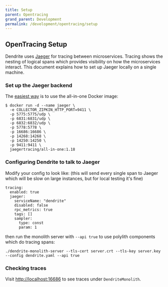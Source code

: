 ```yaml
---
title: Setup
parent: Opentracing
grand_parent: Development
permalink: /development/opentracing/setup
---
```


## OpenTracing Setup

Dendrite uses [Jaeger](https://www.jaegertracing.io/) for tracing between microservices.
Tracing shows the nesting of logical spans which provides visibility on how the microservices interact.
This document explains how to set up Jaeger locally on a single machine.

### Set up the Jaeger backend

The [easiest way](https://www.jaegertracing.io/docs/1.18/getting-started/) is to use the all-in-one Docker image:

```
$ docker run -d --name jaeger \
  -e COLLECTOR_ZIPKIN_HTTP_PORT=9411 \
  -p 5775:5775/udp \
  -p 6831:6831/udp \
  -p 6832:6832/udp \
  -p 5778:5778 \
  -p 16686:16686 \
  -p 14268:14268 \
  -p 14250:14250 \
  -p 9411:9411 \
  jaegertracing/all-in-one:1.18
```

### Configuring Dendrite to talk to Jaeger

Modify your config to look like: (this will send every single span to Jaeger which will be slow on large instances, but for local testing it's fine)

```
tracing:
  enabled: true
  jaeger:
    serviceName: "dendrite"
    disabled: false
    rpc_metrics: true
    tags: []
    sampler:
      type: const
      param: 1
```

then run the monolith server with `--api true` to use polylith components which do tracing spans:

```
./dendrite-monolith-server --tls-cert server.crt --tls-key server.key --config dendrite.yaml --api true
```

### Checking traces

Visit <http://localhost:16686> to see traces under `DendriteMonolith`.
